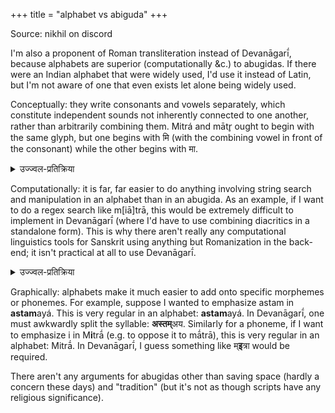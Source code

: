 +++
title = "alphabet vs abiguda"
+++

Source: nikhil on discord

I'm also a proponent of Roman transliteration instead of Devanāgarī́, because alphabets are superior (computationally &c.) to abugidas.  If there were an Indian alphabet that were widely used, I'd use it instead of Latin, but I'm not aware of one that even exists let alone being widely used.

Conceptually: they write consonants and vowels separately, which constitute independent sounds not inherently connected to one another, rather than arbitrarily combining them.  Mitrá and mātr̥ ought to begin with the same glyph, but one begins with मि (with the combining vowel in front of the consonant) while the other begins with मा.

<details><summary>उज्ज्वल-प्रतिक्रिया</summary>

svābhāvika-tvḗna (konsepcualī) ítyayáṁ śábdō dr̥ṣṭi-sāpēkṣáḥ (rilēṭiv). dēvanāgaryā́m ḗkēna lipyakṣarḗṇa (gliph-dvārā́) ḗka ēvá svara-varṇáḥ sūcyata íti tátra sundáram 🙂 . ná tú táthā rōmaka-lipāú 😕.
</details>


Computationally: it is far, far easier to do anything involving string search and manipulation in an alphabet than in an abugida.  As an example, if I want to do a regex search like m[iā]trā, this would be extremely difficult to implement in Devanāgarī́ (where I'd have to use combining diacritics in a standalone form).  This is why there aren't really any computational linguistics tools for Sanskrit using anything but Romanization in the back-end; it isn't practical at all to use Devanāgarī́.

<details><summary>उज्ज्वल-प्रतिक्रिया</summary>

kím idám ucyatē 🤷‍♂️ nikhila! saṅgáṇaṁ lípāv ā́yattaṁ ná bhavati khálu! gurukāryā́ya rōmakalipír ápi ná yujyatē 😞 . yát tú kriyátē tád varṇa-vicchēdá 👈  íti kathyatē, ná tú rōmakalipyā́ lḗkhanam íti 😂 . tátra svárāṇām udāttā-nudāttatváṁ hrasva-dīrghatváṁ, vyáñjanānām mārdava-ghōṣatva-vargādi-parijñā́naṁ ca kartavyàm bhavati. tán ná āi-ē-es-ṭī-madhyḗ darśyatē, ná ca es-el-pī-madhyḗ.
</details>


Graphically: alphabets make it much easier to add onto specific morphemes or phonemes.  For example, suppose I wanted to emphasize astam in **astam**ayá.  This is very regular in an alphabet: **astam**ayá.  In Devanāgarī́, one must awkwardly split the syllable: **अस्तम्**अय.  Similarly for a phoneme, if I want to emphasize i in M**i**trā́ (e.g. to oppose it to mā́trā), this is very regular in an alphabet: Mitrā́.  In Devanāgarī́, I guess something like म्**इ**त्रा would be required.

There aren't any arguments for abugidas other than saving space (hardly a concern these days) and "tradition" (but it's not as though scripts have any religious significance). 